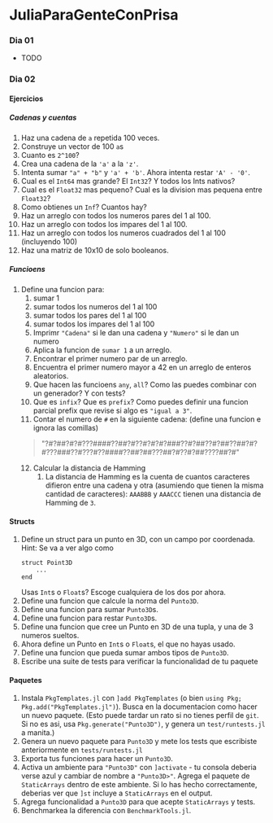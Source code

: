# JuliaParaGenteConPrisa



### Dia 01

- TODO

### Dia 02
#### Ejercicios
##### Cadenas y cuentas
1. Haz una cadena de `a` repetida 100 veces.
2. Construye un vector de 100 `a`s
3. Cuanto es `2^100`? 
4. Crea una cadena de la `'a'` a la `'z'`.
5. Intenta sumar `"a" + "b"` y `'a' + 'b'`. Ahora intenta restar `'A' - '0'`. 
6. Cual es el `Int64` mas grande? El `Int32`? Y todos los Ints nativos?
7. Cual es el `Float32` mas pequeno? Cual es la division mas pequena entre `Float32`?
8. Como obtienes un `Inf`? Cuantos hay?
9. Haz un arreglo con todos los numeros pares del 1 al 100.
10. Haz un arreglo con todos los impares del 1 al 100.
11. Haz un arreglo con todos los numeros cuadrados del 1 al 100 (incluyendo 100)
12. Haz una matriz de 10x10 de solo booleanos.

##### Funcioens
1. Define una funcion para:
   1. sumar 1
   2. sumar todos los numeros del 1 al 100
   3. sumar todos los pares del 1 al 100
   4. sumar todos los impares del 1 al 100
   5. Imprimr `"Cadena"` si le dan una cadena y `"Numero"` si le dan un numero
   6. Aplica la funcion de `sumar 1` a un arreglo.
   7. Encontrar el primer numero par de un arreglo.
   8. Encuentra el primer numero mayor a 42 en un arreglo de enteros aleatorios.
   9. Que hacen las funcioens `any`, `all`? Como las puedes combinar con un generador? Y con tests?
   10. Que es `infix`? Que es `prefix`? Como puedes definir una funcion parcial prefix que revise si algo es `"igual a 3"`.
   11. Contar el numero de `#` en la siguiente cadena: (define una funcion e ignora las comillas)
    > "?#?##?#?#???####??##?#??#?#?#?###??#?##??#?##??##?#?#???###??#???#??####??##?##???##?#??#?##????##?#"
   12. Calcular la distancia de Hamming 
       1.  La distancia de Hamming es la cuenta de cuantos caracteres difieron entre una cadena y otra (asumiendo que tienen la misma cantidad de caracteres): `AAABBB` y `AAACCC` tienen una distancia de Hamming de `3`.

#### Structs
1. Define un struct para un punto en 3D, con un campo por coordenada.
    Hint: Se va a ver algo como 
    ```
    struct Point3D 
        ... 
    end
    ```
   Usas `Int`s o `Float`s? Escoge cualquiera de los dos por ahora.
2. Define una funcion que calcule la norma del `Punto3D`.
3. Define una funcion para sumar `Punto3D`s.
4. Define una funcion para restar `Punto3D`s.
5. Define una funcion que cree un Punto en 3D de una tupla, y una de 3 numeros sueltos.
6. Ahora define un Punto en `Int`s o `Float`s, el que no hayas usado.
7. Define una funcion que pueda sumar ambos tipos de `Punto3D`.
8. Escribe una suite de tests para verificar la funcionalidad de tu paquete

#### Paquetes
1. Instala `PkgTemplates.jl` con `]add PkgTemplates` (o bien `using Pkg; Pkg.add("PkgTemplates.jl")`). Busca en la documentacion como hacer un nuevo paquete. (Esto puede tardar un rato si no tienes perfil de `git`. Si no es asi, usa `Pkg.generate("Punto3D")`, y genera un `test/runtests.jl` a manita.)
2. Genera un nuevo paquete para `Punto3D` y mete los tests que escribiste anteriormente en `tests/runtests.jl`
3. Exporta tus funciones para hacer un `Punto3D`. 
4. Activa un ambiente para `"Punto3D"` con `]activate` - tu consola deberia verse azul y cambiar de nombre a `"Punto3D>"`. Agrega el paquete de `StaticArrays` dentro de este ambiente. Si lo has hecho correctamente, deberias ver que `]st` incluye a `StaticArrays` en el output.
5. Agrega funcionalidad a `Punto3D` para que acepte `StaticArrays` y tests.
6. Benchmarkea la diferencia con `BenchmarkTools.jl`.






